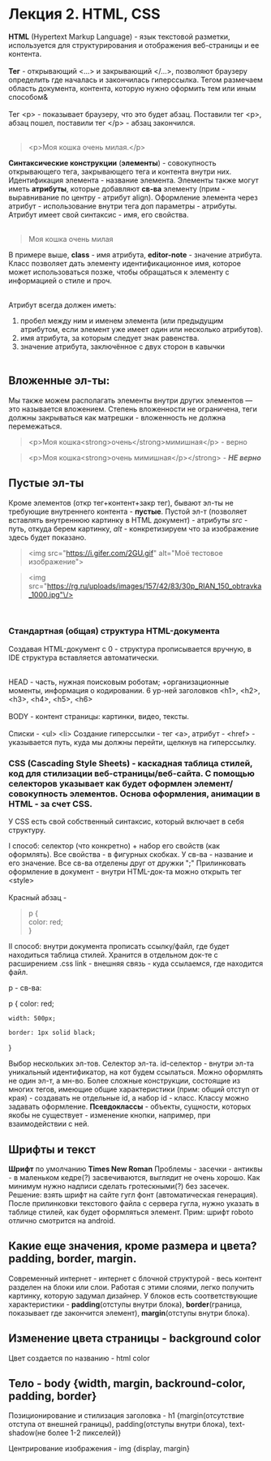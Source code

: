 # Лекция 2. HTML, CSS

**HTML** (Hypertext Markup Language) - язык текстовой разметки, используется для структурирования и отображения веб-страницы и ее контента. <br>
<br>
**Тег** - открывающий <...> и закрывающий </...>, позволяют браузеру определить где началась и закончилась гиперссылка. Тегом размечаем область документа, контента, которую нужно оформить тем или иным способом&<br>
<br>
Тег \<p> - показывает браузеру, что это будет абзац. Поставили тег \<p>, абзац пошел, поставили тег \</p> - абзац закончился. <br>
<br>

> \<p>Моя кошка очень милая.\</p>

**Синтаксические конструкции** (**элементы**) - совокупность открывающего тега, закрывающего тега и контента внутри них. Идентификация элемента - название элемента.
Элементы также могут иметь **атрибуты**, которые добавляют **св-ва** элементу (прим - выравнивание по центру - атрибут align).
Оформление элемента через атрибут - использование внутри тега доп параметры - атрибуты. Атрибут имеет свой синтаксис - имя, его свойства. <br>
<br>

> <p class="editor-note">Моя кошка очень милая</p>

В примере выше, **class** - имя атрибута, **editor-note** - значение атрибута. Класс позволяет дать элементу идентификационное имя, которое может использоваться позже, чтобы обращаться к элементу с информацией о стиле и проч. <br>
<br>

Атрибут всегда должен иметь:

1. пробел между ним и именем элемента (или предыдущим атрибутом, если элемент уже имеет один
   или несколько атрибутов).
2. имя атрибута, за которым следует знак равенства.
3. значение атрибута, заключённое с двух сторон в кавычки <br>
   <br>

## Вложенные эл-ты:

Мы также можем располагать элементы внутри других элементов — это называется вложением. Степень вложенности не ограничена, теги должны закрываться как матрешки - вложенность не должна перемежаться.

> \<p>Моя кошка\<strong>очень\</strong>мимишная\</p> - верно

> \<p>Моя кошка\<strong>очень мимишная\</p>\</strong> - **_НЕ верно_**

## Пустые эл-ты

Кроме элементов (откр тег+контент+закр тег), бывают эл-ты не требующие внутреннего контента - **пустые**. Пустой эл-т <img>(позволяет вставлять внутреннюю картинку в HTML документ) - атрибуты _src_ - путь, откуда берем картинку, _alt_ - конкретизируем что за изображение здесь будет показано.

> \<img src="https://i.gifer.com/2GU.gif" alt="Моё тестовое изображение">

> \<img src="https://rg.ru/uploads/images/157/42/83/30p_RIAN_150_obtravka_1000.jpg"\/>

<br>

### Стандартная (общая) структура HTML-документа

Создавая HTML-документ с 0 - структура прописывается вручную, в IDE структура вставляется автоматически.<br>
<br>

HEAD - часть, нужная поисковым роботам; +организационные моменты, информация о кодировании. 6 ур-ней заголовков \<h1>, \<h2>, \<h3>, \<h4>, \<h5>, \<h6> <br>
<br>
BODY - контент страницы: картинки, видео, тексты. <br>
<br>
Списки - \<ul> \<li>
Создание гиперссылки - тег \<a>, атрибут - \<href> - указывается путь, куда мы должны перейти, щелкнув на гиперссылку.

### CSS (Cascading Style Sheets) - каскадная таблица стилей, код для стилизации веб-страницы/веб-сайта. С помощью селекторов указывает как будет оформлен элемент/совокупность элементов. Основа оформления, анимации в HTML - за счет CSS.

У CSS есть свой собственный синтаксис, который включает в себя структуру.

I способ: селектор (что конкретно) + набор его свойств (как оформлять). Все свойства - в фигурных скобках. У св-ва - название и его значение. Все св-ва отделены друг от дружки ";"
Прилинковать оформление в документ - внутри HTML-док-та можно открыть тег \<style> <br>
<br>
Красный абзац -

> p { <br>
> color: red; <br>
> }

II способ: внутри документа прописать ссылку/файл, где будет находиться таблица стилей. Хранится в отдельном док-те с расширением .css
link - внешняя связь - куда ссылаемся, где находится файл.

p - св-ва:

p {
color: red;

    width: 500px;

    border: 1px solid black;

}

Выбор нескольких эл-тов.
Селектор эл-та. id-селектор - внутри эл-та уникальный идентификатор, на кот будем ссылаться. Можно оформлять не один эл-т, а мн-во.
Более сложные конструкции, состоящие из многих тегов, имеющие общие характеристики (прим: общий отступ от края) - создавать не отдельные id, а набор id - класс. Классу можно задавать оформление.
**Псевдоклассы** - объекты, сущности, которых якобы не существует - изменение кнопки, например, при взаимодействии с ней.

## Шрифты и текст

**Шрифт** по умолчанию **Times New Roman**
Проблемы - засечки - антиквы - в маленьком кедре(?) засвечиваются, выглядит не очень хорошо. Как минимум нужно надписи сделать гротескными(?) без засечек.
Решение: взять шрифт на сайте гугл фонт (автоматическая генерация). После прилинковки текстового файла с сервера гугла, нужно указать в таблице стилей, как будет оформляться элемент.
Прим: шрифт roboto отлично смотрится на android.

## Какие еще значения, кроме размера и цвета? padding, border, margin.

Современный интернет - интернет с блочной структурой - весь контент разделен на блоки или слои. Работая с этими слоями, легко получить картинку, которую задумал дизайнер.
У блоков есть соответствующие характеристики - **padding**(отступы внутри блока), **border**(граница, показывает где закончится элемент), **margin**(отступы внутри блока).

## Изменение цвета страницы - background color

Цвет создается по названию - html color

## Тело - body {width, margin, backround-color, padding, border}

Позиционирование и стилизация заголовка - h1 {margin(отсутствие отступа от внешней границы), padding(отступы внутри блока), text-shadow(не более 1-2 пикселей)}

Центрирование изображения - img {display, margin}
